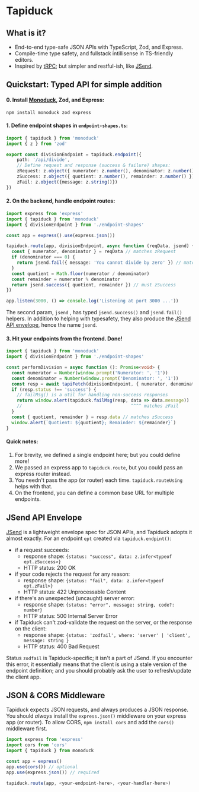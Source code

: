 # Tapiduck

## What is it?
- End-to-end type-safe JSON APIs with TypeScript, Zod, and Express.
- Compile-time type safety, and fullstack intillisense in TS-friendly editors.
- Inspired by [tRPC](https://trpc.io/); but simpler and restful-ish, like [JSend](https://github.com/omniti-labs/jsend).

## Quickstart: Typed API for simple addition
#### 0. Install [Monoduck](./../../README.md), Zod, and Express:
```shell
npm install monoduck zod express
```

#### 1. Define endpoint shapes in `endpoint-shapes.ts`:
```ts
import { tapiduck } from 'monoduck'
import { z } from 'zod'

export const divisionEndpoint = tapiduck.endpoint({
    path: '/api/divide',
    // Define request and response (success & failure) shapes:
    zRequest: z.object({ numerator: z.number(), denominator: z.number() }),
    zSuccess: z.object({ quotient: z.number(), remainder: z.number() }),
    zFail: z.object({message: z.string()})
})
```

#### 2. On the backend, handle endpoint routes:

```ts
import express from 'express'
import { tapiduck } from 'monoduck'
import { divisionEndpoint } from './endpoint-shapes'

const app = express().use(express.json())

tapiduck.route(app, divisionEndpoint, async function (reqData, jsend) {
  const { numerator, denominator } = reqData // matches zRequest
  if (denominator === 0) {
    return jsend.fail({ message: 'You cannot divide by zero' }) // matches zFail
  }
  const quotient = Math.floor(numerator / denominator)
  const remainder = numerator % denominator
  return jsend.success({ quotient, remainder }) // must zSuccess
})

app.listen(3000, () => console.log('Listening at port 3000 ...'))
```

The second param, `jsend` , has typed `jsend.success()` and `jsend.fail()` helpers. In addition to helping with typesafety, they  also produce the [JSend API envelope](#jsend-api-envelope), hence the name `jsend`.

#### 3. Hit your endpoints from the frontend. Done!
```ts
import { tapiduck } from 'monoduck'
import { divisionEndpoint } from './endpoint-shapes'

const performDivision = async function (): Promise<void> {
  const numerator = Number(window.prompt('Numerator: ', '1'))
  const denominator = Number(window.prompt('Denominator: ', '1'))
  const resp = await tapiFetch(divisionEndpoint, { numerator, denominator })
  if (resp.status !== 'success') {
    // failMsg() is a util for handling non-success responses
    return window.alert(tapiduck.failMsg(resp, data => data.message))
    //                                         ^^^^ matches zFail
  }
  const { quotient, remainder } = resp.data // matches zSuccess
  window.alert(`Quotient: ${quotient}; Remainder: ${remainder}`)
}
```

#### Quick notes:
1. For brevity, we defined a single endpoint here; but you could define more!
2. We passed an express app to `tapiduck.route`, but you could pass an express router instead.
3. You needn't pass the app (or router) each time. `tapiduck.routeUsing` helps with that.
4. On the frontend, you can define a common base URL for multiple endpoints.

## JSend API Envelope

[JSend](https://github.com/omniti-labs/jsend) is a lightweight envelope spec for JSON APIs, and Tapiduck adopts it almost exactly. For an endpoint `ept` created via `tapiduck.endpint()`:
- if a request succeeds:
    - response shape: `{status: "success", data: z.infer<typeof ept.zSuccess>}`
    - HTTP status: 200 OK
- if your code rejects the request for any reason:
    - response shape: `{status: "fail", data: z.infer<typeof ept.zFail>}`
    - HTTP status: 422 Unprocessable Content
- if there's an unexpected (uncaught) server error:
    - response shape: `{status: "error", message: string, code?: number}`
    - HTTP status: 500 Internal Server Error
- if Tapiduck can't zod-validate the request on the server, or the response on the client:
    - response shape: `{status: 'zodfail', where: 'server' | 'client', message: string }`
    - HTTP status: 400 Bad Request

Status `zodfail` is Tapiduck-specific; it isn't a part of JSend. If you encounter this error, it essentially means that the client is using a stale version of the endpoint definition; and you should probably ask the user to refresh/update the client app.

## JSON & CORS Middleware

Tapiduck expects JSON requests, and always produces a JSON response. You should _always_ install the `express.json()` middleware on your express app (or router). To allow CORS, `npm install cors` and add the `cors()` middleware first.

```ts
import express from 'express'
import cors from 'cors'
import { tapiduck } from monoduck

const app = express()
app.use(cors()) // optional
app.use(express.json()) // required

tapiduck.route(app, <your-endpoint-here>, <your-handler-here>)
```
